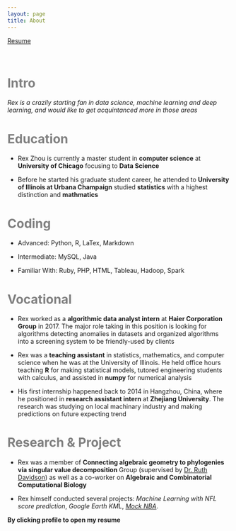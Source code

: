 ```yaml
---
layout: page
title: About 
---
```

[Resume](http://trexwithoutt.github.io/assets/RZ-Resume.pdf)

<br>

<h1> <span style="color:gray">Intro</span></h1>

*Rex is a crazily starting fan in data science, machine learning and deep learning, and would like to get acquintanced more in those areas* 


<h1> <span style="color:gray">Education</span></h1>

* Rex Zhou is currently a master student in **computer science** at **University of Chicago** focusing to **Data Science**

* Before he started his graduate student career, he attended to **University of Illinois at Urbana Champaign** studied **statistics** with a highest distinction and **mathmatics**

<h1> <span style="color:gray">Coding</span></h1>

* Advanced: Python, R, LaTex, Markdown

* Intermediate: MySQL, Java

* Familiar With: Ruby, PHP, HTML, Tableau, Hadoop, Spark


<h1> <span style="color:gray">Vocational</span></h1>

* Rex worked as a **algorithmic data analyst intern** at **Haier Corporation Group** in 2017. The major role taking in this position is looking for algorithms detecting anomalies in datasets and organized algorithms into a screening system to be friendly-used by clients

* Rex was a **teaching assistant** in statistics, mathematics, and computer science when he was at the University of Illinois. He held office hours teaching **R** for making statistical models, tutored engineering students with calculus, and assisted in **numpy** for numerical analysis

* His first internship happened back to 2014 in Hangzhou, China, where he positioned in **research assistant intern** at **Zhejiang University**. The research was studying on local machinary industry and making predictions on future expecting trend


<h1> <span style="color:gray">Research & Project</span></h1>

* Rex was a member of **Connecting algebraic geometry to phylogenies via singular value decomposition** Group (supervised by [Dr. Ruth Davidson](https://faculty.math.illinois.edu/~redavid2/)) as well as a co-worker on **Algebraic and Combinatorial Computational Biology** 

* Rex himself conducted several projects: *Machine Learning with NFL score prediction*, *Google Earth KML*, *[Mock NBA](https://mpcs53001.cs.uchicago.edu/~rzhou12/SemiFinal.html)*.
 


**By clicking profile to open my resume**
